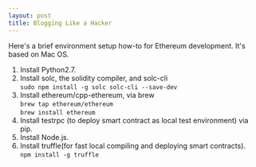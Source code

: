 ```yaml
---
layout: post
title: Blogging Like a Hacker
---
```


Here's a brief environment setup how-to for Ethereum development. It's based on Mac OS.   
1. Install Python2.7.     
2. Install solc, the solidity compiler, and solc-cli   
`sudo npm install -g solc solc-cli --save-dev`  
3. Install ethereum/cpp-ethereum, via brew  
`brew tap ethereum/ethereum`  
`brew install ethereum`  
4. Install testrpc (to deploy smart contract as local test environment) via pip.      
5. Install Node.js.     
6. Install truffle(for fast local compiling and deploying smart contracts).    
`npm install -g truffle`  






